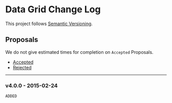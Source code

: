 # Data Grid Change Log

This project follows [Semantic Versioning](CONTRIBUTING.md).

## Proposals

We do not give estimated times for completion on `Accepted` Proposals.

- [Accepted](https://github.com/cartalyst/data-grid/labels/Accepted)
- [Rejected](https://github.com/cartalyst/data-grid/labels/Rejected)

---

### v4.0.0 - 2015-02-24

`ADDED`
